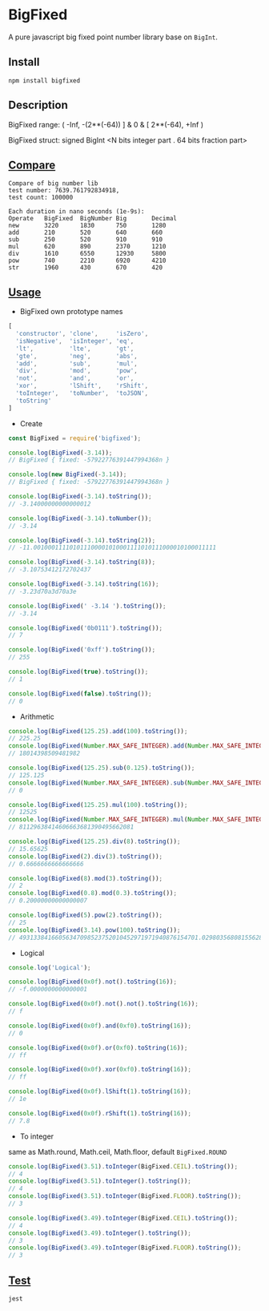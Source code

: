 # BigFixed

A pure javascript big fixed point number library base on `BigInt`.

## Install

`npm install bigfixed`

## Description

BigFixed range: ( -Inf, -(2**(-64)) ] & 0 & [ 2**(-64), +Inf )

BigFixed struct: signed BigInt <N bits integer part . 64 bits fraction part>

## [Compare](https://github.com/GeekBerry/bigFixed/blob/master/example/compare.js)

```text
Compare of big number lib
test number: 7639.761792834918, 
test count: 100000

Each duration in nano seconds (1e-9s):
Operate   BigFixed  BigNumber Big       Decimal   
new       3220      1830      750       1280      
add       210       520       640       660       
sub       250       520       910       910       
mul       620       890       2370      1210      
div       1610      6550      12930     5800      
pow       740       2210      6920      4210      
str       1960      430       670       420      
```


## [Usage](https://github.com/GeekBerry/bigFixed/blob/master/example/usage.js)

* BigFixed own prototype names
```javascript
[
  'constructor', 'clone',     'isZero',
  'isNegative',  'isInteger', 'eq',
  'lt',          'lte',       'gt',
  'gte',         'neg',       'abs',
  'add',         'sub',       'mul',
  'div',         'mod',       'pow',
  'not',         'and',       'or',
  'xor',         'lShift',    'rShift',
  'toInteger',   'toNumber',  'toJSON',
  'toString'
]
```

* Create

```javascript
const BigFixed = require('bigfixed');

console.log(BigFixed(-3.14));
// BigFixed { fixed: -57922776391447994368n }

console.log(new BigFixed(-3.14));
// BigFixed { fixed: -57922776391447994368n }

console.log(BigFixed(-3.14).toString());
// -3.14000000000000012

console.log(BigFixed(-3.14).toNumber());
// -3.14

console.log(BigFixed(-3.14).toString(2));
// -11.001000111101011100001010001111010111000010100011111

console.log(BigFixed(-3.14).toString(8));
// -3.10753412172702437

console.log(BigFixed(-3.14).toString(16));
// -3.23d70a3d70a3e

console.log(BigFixed(' -3.14 ').toString());
// -3.14

console.log(BigFixed('0b0111').toString());
// 7

console.log(BigFixed('0xff').toString());
// 255

console.log(BigFixed(true).toString());
// 1

console.log(BigFixed(false).toString());
// 0
```

* Arithmetic

```javascript
console.log(BigFixed(125.25).add(100).toString());
// 225.25
console.log(BigFixed(Number.MAX_SAFE_INTEGER).add(Number.MAX_SAFE_INTEGER).toString());
// 18014398509481982

console.log(BigFixed(125.25).sub(0.125).toString());
// 125.125
console.log(BigFixed(Number.MAX_SAFE_INTEGER).sub(Number.MAX_SAFE_INTEGER).toString());
// 0

console.log(BigFixed(125.25).mul(100).toString());
// 12525
console.log(BigFixed(Number.MAX_SAFE_INTEGER).mul(Number.MAX_SAFE_INTEGER).toString());
// 81129638414606663681390495662081

console.log(BigFixed(125.25).div(8).toString());
// 15.65625
console.log(BigFixed(2).div(3).toString());
// 0.6666666666666666

console.log(BigFixed(8).mod(3).toString());
// 2
console.log(BigFixed(0.8).mod(0.3).toString());
// 0.20000000000000007

console.log(BigFixed(5).pow(2).toString());
// 25
console.log(BigFixed(3.14).pow(100).toString());
// 49313384166056347098523752010452971971940876154701.029803568081556285
```

* Logical

```javascript
console.log('Logical');

console.log(BigFixed(0x0f).not().toString(16));
// -f.0000000000000001

console.log(BigFixed(0x0f).not().not().toString(16));
// f

console.log(BigFixed(0x0f).and(0xf0).toString(16));
// 0

console.log(BigFixed(0x0f).or(0xf0).toString(16));
// ff

console.log(BigFixed(0x0f).xor(0xf0).toString(16));
// ff

console.log(BigFixed(0x0f).lShift(1).toString(16));
// 1e

console.log(BigFixed(0x0f).rShift(1).toString(16));
// 7.8
```

* To integer

same as Math.round, Math.ceil, Math.floor, default `BigFixed.ROUND`

```javascript
console.log(BigFixed(3.51).toInteger(BigFixed.CEIL).toString());
// 4
console.log(BigFixed(3.51).toInteger().toString());
// 4
console.log(BigFixed(3.51).toInteger(BigFixed.FLOOR).toString());
// 3

console.log(BigFixed(3.49).toInteger(BigFixed.CEIL).toString());
// 4
console.log(BigFixed(3.49).toInteger().toString());
// 3
console.log(BigFixed(3.49).toInteger(BigFixed.FLOOR).toString());
// 3
```

## [Test](https://github.com/GeekBerry/bigFixed/blob/master/test/BigFixed.test.js)

`jest`
